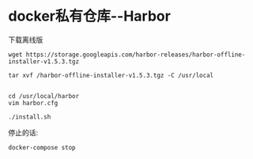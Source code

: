 # docker私有仓库--Harbor

下载离线版

```
wget https://storage.googleapis.com/harbor-releases/harbor-offline-installer-v1.5.3.tgz

tar xvf /harbor-offline-installer-v1.5.3.tgz -C /usr/local


cd /usr/local/harbor
vim harbor.cfg

./install.sh
```

停止的话:

```
docker-compose stop
```

